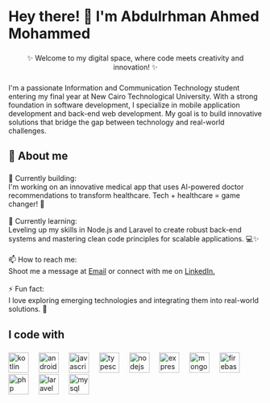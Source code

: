 <h1 align="left">Hey there! 👋 I'm Abdulrhman Ahmed Mohammed</h1>

###

<p align="center">✨ Welcome to my digital space, where code meets creativity and innovation! ✨</p>

###

<p align="left">I'm a passionate Information and Communication Technology student entering my final year at New Cairo Technological University. With a strong foundation in software development, I specialize in mobile application development and back-end web development. My goal is to build innovative solutions that bridge the gap between technology and real-world challenges.</p>

###

<h2 align="left">🚀 About me</h2>

###

<p align="left">🔭 Currently building:<br>I'm working on an innovative medical app that uses AI-powered doctor recommendations to transform healthcare. Tech + healthcare = game changer! 🌟<br><br>🌱 Currently learning:<br>Leveling up my skills in Node.js and Laravel to create robust back-end systems and mastering clean code principles for scalable applications. 💻✨<br><br>📫 How to reach me:<br>Shoot me a message at <a href="mailto:abdomoslaam@gmail.com">Email</a> or connect with me on <a href="https://www.linkedin.com/in/abdulrhman-mohammed03/">LinkedIn.</a><br><br>⚡ Fun fact:<br>I love exploring emerging technologies and integrating them into real-world solutions. 🚀</p>

###

<h2 align="left">I code with</h2>

###

<div align="left">
  <img src="https://cdn.jsdelivr.net/gh/devicons/devicon/icons/kotlin/kotlin-original.svg" height="40" alt="kotlin logo"  />
  <img width="12" />
  <img src="https://cdn.jsdelivr.net/gh/devicons/devicon/icons/androidstudio/androidstudio-original.svg" height="40" alt="androidstudio logo"  />
  <img width="12" />
  <img src="https://cdn.jsdelivr.net/gh/devicons/devicon/icons/javascript/javascript-original.svg" height="40" alt="javascript logo"  />
  <img width="12" />
  <img src="https://cdn.jsdelivr.net/gh/devicons/devicon/icons/typescript/typescript-original.svg" height="40" alt="typescript logo"  />
  <img width="12" />
  <img src="https://cdn.jsdelivr.net/gh/devicons/devicon/icons/nodejs/nodejs-original.svg" height="40" alt="nodejs logo"  />
  <img width="12" />
  <img src="https://cdn.jsdelivr.net/gh/devicons/devicon/icons/express/express-original.svg" height="40" alt="express logo"  />
  <img width="12" />
  <img src="https://cdn.jsdelivr.net/gh/devicons/devicon/icons/mongodb/mongodb-original.svg" height="40" alt="mongodb logo"  />
  <img width="12" />
  <img src="https://cdn.jsdelivr.net/gh/devicons/devicon/icons/firebase/firebase-plain.svg" height="40" alt="firebase logo"  />
  <img width="12" />
  <img src="https://cdn.jsdelivr.net/gh/devicons/devicon/icons/php/php-original.svg" height="40" alt="php logo"  />
  <img width="12" />
  <img src="https://cdn.jsdelivr.net/gh/devicons/devicon/icons/laravel/laravel-original.svg" height="40" alt="laravel logo"  />
  <img width="12" />
  <img src="https://cdn.jsdelivr.net/gh/devicons/devicon/icons/mysql/mysql-original.svg" height="40" alt="mysql logo"  />
</div>

###
